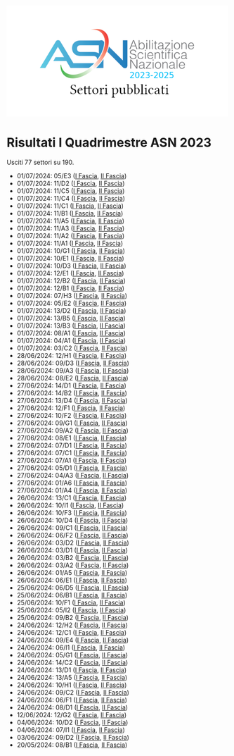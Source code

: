![logo](img/logo-2023.png)

# Risultati I Quadrimestre ASN 2023

Usciti 77 settori su 190.

- 01/07/2024: 05/E3 ([I Fascia](https://asn23.cineca.it/pubblico/miur/esito/05%252FE3/1/1), [II Fascia](https://asn23.cineca.it/pubblico/miur/esito/05%252FE3/2/1))
- 01/07/2024: 11/D2 ([I Fascia](https://asn23.cineca.it/pubblico/miur/esito/11%252FD2/1/1), [II Fascia](https://asn23.cineca.it/pubblico/miur/esito/11%252FD2/2/1))
- 01/07/2024: 11/C5 ([I Fascia](https://asn23.cineca.it/pubblico/miur/esito/11%252FC5/1/1), [II Fascia](https://asn23.cineca.it/pubblico/miur/esito/11%252FC5/2/1))
- 01/07/2024: 11/C4 ([I Fascia](https://asn23.cineca.it/pubblico/miur/esito/11%252FC4/1/1), [II Fascia](https://asn23.cineca.it/pubblico/miur/esito/11%252FC4/2/1))
- 01/07/2024: 11/C1 ([I Fascia](https://asn23.cineca.it/pubblico/miur/esito/11%252FC1/1/1), [II Fascia](https://asn23.cineca.it/pubblico/miur/esito/11%252FC1/2/1))
- 01/07/2024: 11/B1 ([I Fascia](https://asn23.cineca.it/pubblico/miur/esito/11%252FB1/1/1), [II Fascia](https://asn23.cineca.it/pubblico/miur/esito/11%252FB1/2/1))
- 01/07/2024: 11/A5 ([I Fascia](https://asn23.cineca.it/pubblico/miur/esito/11%252FA5/1/1), [II Fascia](https://asn23.cineca.it/pubblico/miur/esito/11%252FA5/2/1))
- 01/07/2024: 11/A3 ([I Fascia](https://asn23.cineca.it/pubblico/miur/esito/11%252FA3/1/1), [II Fascia](https://asn23.cineca.it/pubblico/miur/esito/11%252FA3/2/1))
- 01/07/2024: 11/A2 ([I Fascia](https://asn23.cineca.it/pubblico/miur/esito/11%252FA2/1/1), [II Fascia](https://asn23.cineca.it/pubblico/miur/esito/11%252FA2/2/1))
- 01/07/2024: 11/A1 ([I Fascia](https://asn23.cineca.it/pubblico/miur/esito/11%252FA1/1/1), [II Fascia](https://asn23.cineca.it/pubblico/miur/esito/11%252FA1/2/1))
- 01/07/2024: 10/G1 ([I Fascia](https://asn23.cineca.it/pubblico/miur/esito/10%252FG1/1/1), [II Fascia](https://asn23.cineca.it/pubblico/miur/esito/10%252FG1/2/1))
- 01/07/2024: 10/E1 ([I Fascia](https://asn23.cineca.it/pubblico/miur/esito/10%252FE1/1/1), [II Fascia](https://asn23.cineca.it/pubblico/miur/esito/10%252FE1/2/1))
- 01/07/2024: 10/D3 ([I Fascia](https://asn23.cineca.it/pubblico/miur/esito/10%252FD3/1/1), [II Fascia](https://asn23.cineca.it/pubblico/miur/esito/10%252FD3/2/1))
- 01/07/2024: 12/E1 ([I Fascia](https://asn23.cineca.it/pubblico/miur/esito/12%252FE1/1/1), [II Fascia](https://asn23.cineca.it/pubblico/miur/esito/12%252FE1/2/1))
- 01/07/2024: 12/B2 ([I Fascia](https://asn23.cineca.it/pubblico/miur/esito/12%252FB2/1/1), [II Fascia](https://asn23.cineca.it/pubblico/miur/esito/12%252FB2/2/1))
- 01/07/2024: 12/B1 ([I Fascia](https://asn23.cineca.it/pubblico/miur/esito/12%252FB1/1/1), [II Fascia](https://asn23.cineca.it/pubblico/miur/esito/12%252FB1/2/1))
- 01/07/2024: 07/H3 ([I Fascia](https://asn23.cineca.it/pubblico/miur/esito/07%252FH3/1/1), [II Fascia](https://asn23.cineca.it/pubblico/miur/esito/07%252FH3/2/1))
- 01/07/2024: 05/E2 ([I Fascia](https://asn23.cineca.it/pubblico/miur/esito/05%252FE2/1/1), [II Fascia](https://asn23.cineca.it/pubblico/miur/esito/05%252FE2/2/1))
- 01/07/2024: 13/D2 ([I Fascia](https://asn23.cineca.it/pubblico/miur/esito/13%252FD2/1/1), [II Fascia](https://asn23.cineca.it/pubblico/miur/esito/13%252FD2/2/1))
- 01/07/2024: 13/B5 ([I Fascia](https://asn23.cineca.it/pubblico/miur/esito/13%252FB5/1/1), [II Fascia](https://asn23.cineca.it/pubblico/miur/esito/13%252FB5/2/1))
- 01/07/2024: 13/B3 ([I Fascia](https://asn23.cineca.it/pubblico/miur/esito/13%252FB3/1/1), [II Fascia](https://asn23.cineca.it/pubblico/miur/esito/13%252FB3/2/1))
- 01/07/2024: 08/A1 ([I Fascia](https://asn23.cineca.it/pubblico/miur/esito/08%252FA1/1/1), [II Fascia](https://asn23.cineca.it/pubblico/miur/esito/08%252FA1/2/1))
- 01/07/2024: 04/A1 ([I Fascia](https://asn23.cineca.it/pubblico/miur/esito/04%252FA1/1/1), [II Fascia](https://asn23.cineca.it/pubblico/miur/esito/04%252FA1/2/1))
- 01/07/2024: 03/C2 ([I Fascia](https://asn23.cineca.it/pubblico/miur/esito/03%252FC2/1/1), [II Fascia](https://asn23.cineca.it/pubblico/miur/esito/03%252FC2/2/1))
- 28/06/2024: 12/H1 ([I Fascia](https://asn23.cineca.it/pubblico/miur/esito/12%252FH1/1/1), [II Fascia](https://asn23.cineca.it/pubblico/miur/esito/12%252FH1/2/1))
- 28/06/2024: 09/D3 ([I Fascia](https://asn23.cineca.it/pubblico/miur/esito/09%252FD3/1/1), [II Fascia](https://asn23.cineca.it/pubblico/miur/esito/09%252FD3/2/1))
- 28/06/2024: 09/A3 ([I Fascia](https://asn23.cineca.it/pubblico/miur/esito/09%252FA3/1/1), [II Fascia](https://asn23.cineca.it/pubblico/miur/esito/09%252FA3/2/1))
- 28/06/2024: 08/E2 ([I Fascia](https://asn23.cineca.it/pubblico/miur/esito/08%252FE2/1/1), [II Fascia](https://asn23.cineca.it/pubblico/miur/esito/08%252FE2/2/1))
- 27/06/2024: 14/D1 ([I Fascia](https://asn23.cineca.it/pubblico/miur/esito/14%252FD1/1/1), [II Fascia](https://asn23.cineca.it/pubblico/miur/esito/14%252FD1/2/1))
- 27/06/2024: 14/B2 ([I Fascia](https://asn23.cineca.it/pubblico/miur/esito/14%252FB2/1/1), [II Fascia](https://asn23.cineca.it/pubblico/miur/esito/14%252FB2/2/1))
- 27/06/2024: 13/D4 ([I Fascia](https://asn23.cineca.it/pubblico/miur/esito/13%252FD4/1/1), [II Fascia](https://asn23.cineca.it/pubblico/miur/esito/13%252FD4/2/1))
- 27/06/2024: 12/F1 ([I Fascia](https://asn23.cineca.it/pubblico/miur/esito/12%252FF1/1/1), [II Fascia](https://asn23.cineca.it/pubblico/miur/esito/12%252FF1/2/1))
- 27/06/2024: 10/F2 ([I Fascia](https://asn23.cineca.it/pubblico/miur/esito/10%252FF2/1/1), [II Fascia](https://asn23.cineca.it/pubblico/miur/esito/10%252FF2/2/1))
- 27/06/2024: 09/G1 ([I Fascia](https://asn23.cineca.it/pubblico/miur/esito/09%252FG1/1/1), [II Fascia](https://asn23.cineca.it/pubblico/miur/esito/09%252FG1/2/1))
- 27/06/2024: 09/A2 ([I Fascia](https://asn23.cineca.it/pubblico/miur/esito/09%252FA2/1/1), [II Fascia](https://asn23.cineca.it/pubblico/miur/esito/09%252FA2/2/1))
- 27/06/2024: 08/E1 ([I Fascia](https://asn23.cineca.it/pubblico/miur/esito/08%252FE1/1/1), [II Fascia](https://asn23.cineca.it/pubblico/miur/esito/08%252FE1/2/1))
- 27/06/2024: 07/D1 ([I Fascia](https://asn23.cineca.it/pubblico/miur/esito/07%252FD1/1/1), [II Fascia](https://asn23.cineca.it/pubblico/miur/esito/07%252FD1/2/1))
- 27/06/2024: 07/C1 ([I Fascia](https://asn23.cineca.it/pubblico/miur/esito/07%252FC1/1/1), [II Fascia](https://asn23.cineca.it/pubblico/miur/esito/07%252FC1/2/1))
- 27/06/2024: 07/A1 ([I Fascia](https://asn23.cineca.it/pubblico/miur/esito/07%252FA1/1/1), [II Fascia](https://asn23.cineca.it/pubblico/miur/esito/07%252FA1/2/1))
- 27/06/2024: 05/D1 ([I Fascia](https://asn23.cineca.it/pubblico/miur/esito/05%252FD1/1/1), [II Fascia](https://asn23.cineca.it/pubblico/miur/esito/05%252FD1/2/1))
- 27/06/2024: 04/A3 ([I Fascia](https://asn23.cineca.it/pubblico/miur/esito/04%252FA3/1/1), [II Fascia](https://asn23.cineca.it/pubblico/miur/esito/04%252FA3/2/1))
- 27/06/2024: 01/A6 ([I Fascia](https://asn23.cineca.it/pubblico/miur/esito/01%252FA6/1/1), [II Fascia](https://asn23.cineca.it/pubblico/miur/esito/01%252FA6/2/1))
- 27/06/2024: 01/A4 ([I Fascia](https://asn23.cineca.it/pubblico/miur/esito/01%252FA4/1/1), [II Fascia](https://asn23.cineca.it/pubblico/miur/esito/01%252FA4/2/1))
- 26/06/2024: 13/C1 ([I Fascia](https://asn23.cineca.it/pubblico/miur/esito/13%252FC1/1/1), [II Fascia](https://asn23.cineca.it/pubblico/miur/esito/13%252FC1/2/1))
- 26/06/2024: 10/I1 ([I Fascia](https://asn23.cineca.it/pubblico/miur/esito/10%252FI1/1/1), [II Fascia](https://asn23.cineca.it/pubblico/miur/esito/10%252FI1/2/1))
- 26/06/2024: 10/F3 ([I Fascia](https://asn23.cineca.it/pubblico/miur/esito/10%252FF3/1/1), [II Fascia](https://asn23.cineca.it/pubblico/miur/esito/10%252FF3/2/1))
- 26/06/2024: 10/D4 ([I Fascia](https://asn23.cineca.it/pubblico/miur/esito/10%252FD4/1/1), [II Fascia](https://asn23.cineca.it/pubblico/miur/esito/10%252FD4/2/1))
- 26/06/2024: 09/C1 ([I Fascia](https://asn23.cineca.it/pubblico/miur/esito/09%252FC1/1/1), [II Fascia](https://asn23.cineca.it/pubblico/miur/esito/09%252FC1/2/1))
- 26/06/2024: 06/F2 ([I Fascia](https://asn23.cineca.it/pubblico/miur/esito/06%252FF2/1/1), [II Fascia](https://asn23.cineca.it/pubblico/miur/esito/06%252FF2/2/1))
- 26/06/2024: 03/D2 ([I Fascia](https://asn23.cineca.it/pubblico/miur/esito/03%252FD2/1/1), [II Fascia](https://asn23.cineca.it/pubblico/miur/esito/03%252FD2/2/1))
- 26/06/2024: 03/D1 ([I Fascia](https://asn23.cineca.it/pubblico/miur/esito/03%252FD1/1/1), [II Fascia](https://asn23.cineca.it/pubblico/miur/esito/03%252FD1/2/1))
- 26/06/2024: 03/B2 ([I Fascia](https://asn23.cineca.it/pubblico/miur/esito/03%252FB2/1/1), [II Fascia](https://asn23.cineca.it/pubblico/miur/esito/03%252FB2/2/1))
- 26/06/2024: 03/A2 ([I Fascia](https://asn23.cineca.it/pubblico/miur/esito/03%252FA2/1/1), [II Fascia](https://asn23.cineca.it/pubblico/miur/esito/03%252FA2/2/1))
- 26/06/2024: 01/A5 ([I Fascia](https://asn23.cineca.it/pubblico/miur/esito/01%252FA5/1/1), [II Fascia](https://asn23.cineca.it/pubblico/miur/esito/01%252FA5/2/1))
- 26/06/2024: 06/E1 ([I Fascia](https://asn23.cineca.it/pubblico/miur/esito/06%252FE1/1/1), [II Fascia](https://asn23.cineca.it/pubblico/miur/esito/06%252FE1/2/1))
- 25/06/2024: 06/D5 ([I Fascia](https://asn23.cineca.it/pubblico/miur/esito/06%252FD5/1/1), [II Fascia](https://asn23.cineca.it/pubblico/miur/esito/06%252FD5/2/1))
- 25/06/2024: 06/B1 ([I Fascia](https://asn23.cineca.it/pubblico/miur/esito/06%252FB1/1/1), [II Fascia](https://asn23.cineca.it/pubblico/miur/esito/06%252FB1/2/1))
- 25/06/2024: 10/F1 ([I Fascia](https://asn23.cineca.it/pubblico/miur/esito/10%252FF1/1/1), [II Fascia](https://asn23.cineca.it/pubblico/miur/esito/10%252FF1/2/1))
- 25/06/2024: 05/I2 ([I Fascia](https://asn23.cineca.it/pubblico/miur/esito/05%252FI2/1/1), [II Fascia](https://asn23.cineca.it/pubblico/miur/esito/05%252FI2/2/1))
- 25/06/2024: 09/B2 ([I Fascia](https://asn23.cineca.it/pubblico/miur/esito/09%252FB2/1/1), [II Fascia](https://asn23.cineca.it/pubblico/miur/esito/09%252FB2/2/1))
- 24/06/2024: 12/H2 ([I Fascia](https://asn23.cineca.it/pubblico/miur/esito/12%252FH2/1/1), [II Fascia](https://asn23.cineca.it/pubblico/miur/esito/12%252FH2/2/1))
- 24/06/2024: 12/C1 ([I Fascia](https://asn23.cineca.it/pubblico/miur/esito/12%252FC1/1/1), [II Fascia](https://asn23.cineca.it/pubblico/miur/esito/12%252FC1/2/1))
- 24/06/2024: 09/E4 ([I Fascia](https://asn23.cineca.it/pubblico/miur/esito/09%252FE4/1/1), [II Fascia](https://asn23.cineca.it/pubblico/miur/esito/09%252FE4/2/1))
- 24/06/2024: 06/I1 ([I Fascia](https://asn23.cineca.it/pubblico/miur/esito/06%252FI1/1/1), [II Fascia](https://asn23.cineca.it/pubblico/miur/esito/06%252FI1/2/1))
- 24/06/2024: 05/G1 ([I Fascia](https://asn23.cineca.it/pubblico/miur/esito/05%252FG1/1/1), [II Fascia](https://asn23.cineca.it/pubblico/miur/esito/05%252FG1/2/1))
- 24/06/2024: 14/C2 ([I Fascia](https://asn23.cineca.it/pubblico/miur/esito/14%252FC2/1/1), [II Fascia](https://asn23.cineca.it/pubblico/miur/esito/14%252FC2/2/1))
- 24/06/2024: 13/D1 ([I Fascia](https://asn23.cineca.it/pubblico/miur/esito/13%252FD1/1/1), [II Fascia](https://asn23.cineca.it/pubblico/miur/esito/13%252FD1/2/1))
- 24/06/2024: 13/A5 ([I Fascia](https://asn23.cineca.it/pubblico/miur/esito/13%252FA5/1/1), [II Fascia](https://asn23.cineca.it/pubblico/miur/esito/13%252FA5/2/1))
- 24/06/2024: 10/H1 ([I Fascia](https://asn23.cineca.it/pubblico/miur/esito/10%252FH1/1/1), [II Fascia](https://asn23.cineca.it/pubblico/miur/esito/10%252FH1/2/1))
- 24/06/2024: 09/C2 ([I Fascia](https://asn23.cineca.it/pubblico/miur/esito/09%252FC2/1/1), [II Fascia](https://asn23.cineca.it/pubblico/miur/esito/09%252FC2/2/1))
- 24/06/2024: 06/F1 ([I Fascia](https://asn23.cineca.it/pubblico/miur/esito/06%252FF1/1/1), [II Fascia](https://asn23.cineca.it/pubblico/miur/esito/06%252FF1/2/1))
- 24/06/2024: 08/D1 ([I Fascia](https://asn23.cineca.it/pubblico/miur/esito/08%252FD1/1/1), [II Fascia](https://asn23.cineca.it/pubblico/miur/esito/08%252FD1/2/1))
- 12/06/2024: 12/G2 ([I Fascia](https://asn23.cineca.it/pubblico/miur/esito/12%252FG2/1/1), [II Fascia](https://asn23.cineca.it/pubblico/miur/esito/12%252FG2/2/1))
- 04/06/2024: 10/D2 ([I Fascia](https://asn23.cineca.it/pubblico/miur/esito/10%252FD2/1/1), [II Fascia](https://asn23.cineca.it/pubblico/miur/esito/10%252FD2/2/1))
- 04/06/2024: 07/I1 ([I Fascia](https://asn23.cineca.it/pubblico/miur/esito/07%252FI1/1/1), [II Fascia](https://asn23.cineca.it/pubblico/miur/esito/07%252FI1/2/1))
- 03/06/2024: 09/D2 ([I Fascia](https://asn23.cineca.it/pubblico/miur/esito/09%252FD2/1/1), [II Fascia](https://asn23.cineca.it/pubblico/miur/esito/09%252FD2/2/1))
- 20/05/2024: 08/B1 ([I Fascia](https://asn23.cineca.it/pubblico/miur/esito/08%252FB1/1/1), [II Fascia](https://asn23.cineca.it/pubblico/miur/esito/08%252FB1/2/1))
